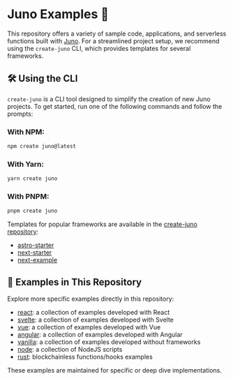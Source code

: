 # Juno Examples 🌟

This repository offers a variety of sample code, applications, and serverless functions built with [Juno](https://juno.build). For a streamlined project setup, we recommend using the `create-juno` CLI, which provides templates for several frameworks.

## 🛠 Using the CLI

`create-juno` is a CLI tool designed to simplify the creation of new Juno projects. To get started, run one of the following commands and follow the prompts:

### With NPM:

```bash
npm create juno@latest
```

### With Yarn:

```bash
yarn create juno
```

### With PNPM:

```bash
pnpm create juno
```

Templates for popular frameworks are available in the [create-juno repository](https://github.com/junobuild/create-juno):

- [astro-starter](https://github.com/junobuild/create-juno/tree/main/templates/astro-starter)
- [next-starter](https://github.com/junobuild/create-juno/tree/main/templates/nextjs-starter)
- [next-example](https://github.com/junobuild/create-juno/tree/main/templates/nextjs-example)

## 📂 Examples in This Repository

Explore more specific examples directly in this repository:

- [react](./react/README.md): a collection of examples developed with React
- [svelte](./svelte/README.md): a collection of examples developed with Svelte
- [vue](./vue/README.md): a collection of examples developed with Vue
- [angular](./angular/README.md): a collection of examples developed with Angular
- [vanilla](./vanilla/README.md): a collection of examples developed without frameworks
- [node](./node): a collection of NodeJS scripts
- [rust](./rust): blockchainless functions/hooks examples

These examples are maintained for specific or deep dive implementations.

